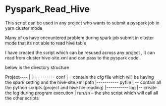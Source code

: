 # Pyspark_Read_Hive
This script can be used in any project who wants to submit a pyspark job in yarn cluster mode

Many of us have encountered problem during spark job submit in cluster mode  that its not able to read hive table 

I have created the script which can be resused across any project , it can read from cluster hive-site.xml and  can pass to the pyspark code .

below is the directory structure 

Project----
        |
        |----------- conf
                             |-- contain the cfg file which will be having the spark setting and the hive-site.xml path
        |----------- pyfile
                             | -- contain all the python scripts (project and hive file reading)
        |----------- log
                             |-- create the log during  program execution
        | run.sh – the she script which will call all the other scripts  
